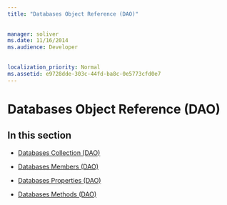 ```yaml
---
title: "Databases Object Reference (DAO)"
  
  
manager: soliver
ms.date: 11/16/2014
ms.audience: Developer
 
  
localization_priority: Normal
ms.assetid: e9728dde-303c-44fd-ba8c-0e5773cfd0e7
---
```


# Databases Object Reference (DAO)

## In this section

- [Databases Collection (DAO)](databases-collection-dao.md)
    
- [Databases Members (DAO)](databases-members-dao.md)
    
- [Databases Properties (DAO)](databases-properties-dao.md)
    
- [Databases Methods (DAO)](databases-methods-dao.md)
    

